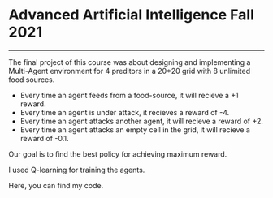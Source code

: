 # Advanced Artificial Intelligence Fall 2021
_______________

The final project of this course was about designing and implementing a Multi-Agent environment for 4 preditors in a 20\*20 grid with 8 unlimited food sources. </br>

* Every time an agent feeds from a food-source, it will recieve a +1 reward.
* Every time an agent is under attack, it recieves a reward of -4.
* Every time an agent attacks another agent, it will recieve a reward of +2.
* Every time an agent attacks an empty cell in the grid, it will recieve a reward of -0.1.

Our goal is to find the best policy for achieving maximum reward. </br>

I used Q-learning for training the agents.

Here, you can find my code.
